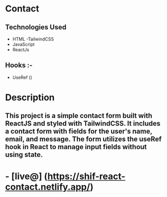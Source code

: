 # Contact       
 ## Technologies Used
- HTML
 -TailwindCSS
- JavaScript
 -  ReactJs
  ## Hooks :-
  - UseRef ()
 # Description
 ## This project is a simple contact form built with ReactJS and styled with TailwindCSS. It includes a contact form with fields for the user's name, email, and message. The form utilizes the useRef hook in React to manage input fields without using state.
# - [live@] (https://shif-react-contact.netlify.app/)